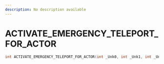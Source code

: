 ```yaml
---
description: No description available 
---
```


# ACTIVATE_EMERGENCY_TELEPORT_FOR_ACTOR

```cpp
int ACTIVATE_EMERGENCY_TELEPORT_FOR_ACTOR(int _Unk0, int _Unk1, int _Unk2, int _Unk3, int _Unk4);
```